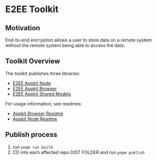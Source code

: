 # E2EE Toolkit

## Motivation

End-to-end encryption allows a user to store data on a remote system without the remote system being able to access the data.

## Toolkit Overview

The toolkit publishes three libraries: 

- [E2EE Appkit Node](https://www.npmjs.com/package/@cyphercider/e2ee-appkit-node)
- [E2EE Appkit Browser](https://www.npmjs.com/package/@cyphercider/e2ee-appkit-browser)
- [E2EE Appkit Shared Models](https://www.npmjs.com/package/@cyphercider/e2ee-appkit-shared-models)


For usage information, see readmes:

- [Appkit Browser Readme](./packages/e2ee-appkit-browser/README.md)
- [Appkit Node Readme](./packages/e2ee-appkit-node/README.md)

## Publish process

1. run `pnpm run build`
2. CD into each affected repo DIST FOLDER and run `pnpm publish`


